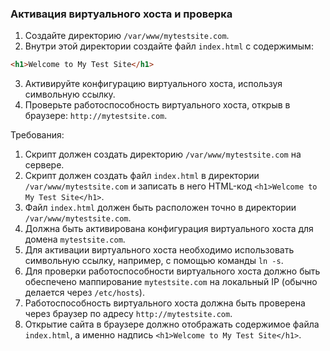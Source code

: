 
### Активация виртуального хоста и проверка

1. Создайте директорию `/var/www/mytestsite.com`.
2. Внутри этой директории создайте файл `index.html` с содержимым:
```html
<h1>Welcome to My Test Site</h1>
```
3. Активируйте конфигурацию виртуального хоста, используя символьную ссылку.
4. Проверьте работоспособность виртуального хоста, открыв в браузере: `http://mytestsite.com`.

Требования:
1. Скрипт должен создать директорию `/var/www/mytestsite.com` на сервере.
2. Скрипт должен создать файл `index.html` в директории `/var/www/mytestsite.com` и записать в него HTML-код `<h1>Welcome to My Test Site</h1>`.
3. Файл `index.html` должен быть расположен точно в директории `/var/www/mytestsite.com`.
4. Должна быть активирована конфигурация виртуального хоста для домена `mytestsite.com`.
5. Для активации виртуального хоста необходимо использовать символьную ссылку, например, с помощью команды `ln -s`.
6. Для проверки работоспособности виртуального хоста должно быть обеспечено маппирование `mytestsite.com` на локальный IP (обычно делается через `/etc/hosts`).
7. Работоспособность виртуального хоста должна быть проверена через браузер по адресу `http://mytestsite.com`.
8. Открытие сайта в браузере должно отображать содержимое файла `index.html`, а именно надпись `<h1>Welcome to My Test Site</h1>`.
